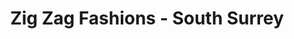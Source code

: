 ---
title: "Zig Zag Fashions - South Surrey"
url: /surrey/zig-zag-fashions-south-surrey/
shop: clothes
---